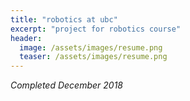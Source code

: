 ```yaml
---
title: "robotics at ubc"
excerpt: "project for robotics course"
header:
  image: /assets/images/resume.png
  teaser: /assets/images/resume.png
---
```

*Completed December 2018*